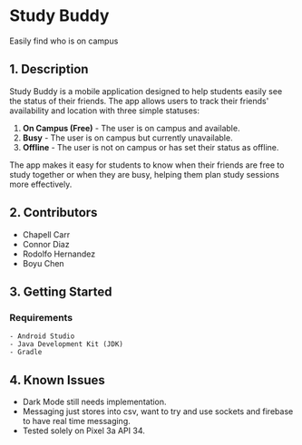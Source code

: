 # **Study Buddy**
 Easily find who is on campus

## **1. Description**
  Study Buddy is a mobile application designed to help students easily see the status of their friends. The app allows users to track their friends' availability and location with three simple statuses:

1. **On Campus (Free)** - The user is on campus and available.
2. **Busy** - The user is on campus but currently unavailable.
3. **Offline** - The user is not on campus or has set their status as offline.

The app makes it easy for students to know when their friends are free to study together or when they are busy, helping them plan study sessions more effectively.
## **2. Contributors**
- Chapell Carr
- Connor Diaz
- Rodolfo Hernandez
- Boyu Chen
## **3. Getting Started**
  ### **Requirements**
    - Android Studio
    - Java Development Kit (JDK)
    - Gradle


## **4. Known Issues**
- Dark Mode still needs implementation.
- Messaging just stores into csv, want to try and use sockets and firebase to have real time messaging.
- Tested solely on Pixel 3a API 34. 